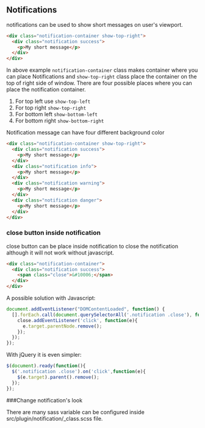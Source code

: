 ## Notifications

notifications can be used to show short messages on user's viewport.

```html
<div class="notification-container show-top-right">
  <div class="notification success">
    <p>My short message</p>
  </div>
</div>
```
In above example ```notification-container``` class makes container where you
can place Notifications and ```show-top-right``` class place the container on the top of right side of window. There are four possible places where you can place the notification container.

1. For top left use ```show-top-left```
2. For top right ```show-top-right```
3. For bottom left ```show-bottom-left```
4. For bottom right ```show-bottom-right```

Notification message can have four different background color
```html
<div class="notification-container show-top-right">
  <div class="notification success">
    <p>My short message</p>
  </div>
  <div class="notification info">
    <p>My short message</p>
  </div>
  <div class="notification warning">
    <p>My short message</p>
  </div>
  <div class="notification danger">
    <p>My short message</p>
  </div>
</div>
```

### close button inside notification

close button can be place inside notification to close the notification although it will not work without javascript.

```html
<div class="notification-container">
  <div class="notification success">
    <span class="close">&#10006;</span>
  </div>
</div>
```
A possible solution with Javascript:

```js
document.addEventListener("DOMContentLoaded", function() {
  [].forEach.call(document.querySelectorAll('.notification .close'), function(close){
    close.addEventListener('click', function(e){
      e.target.parentNode.remove();
    });
  });
});
```

With jQuery it is even simpler:

```js
$(document).ready(function(){
  $('.notification .close').on('click',function(e){
    $(e.target).parent().remove();
  });
});
```


###Change notification's look

There are many sass variable can be configured inside src/plugin/notification/_class.scss file.
